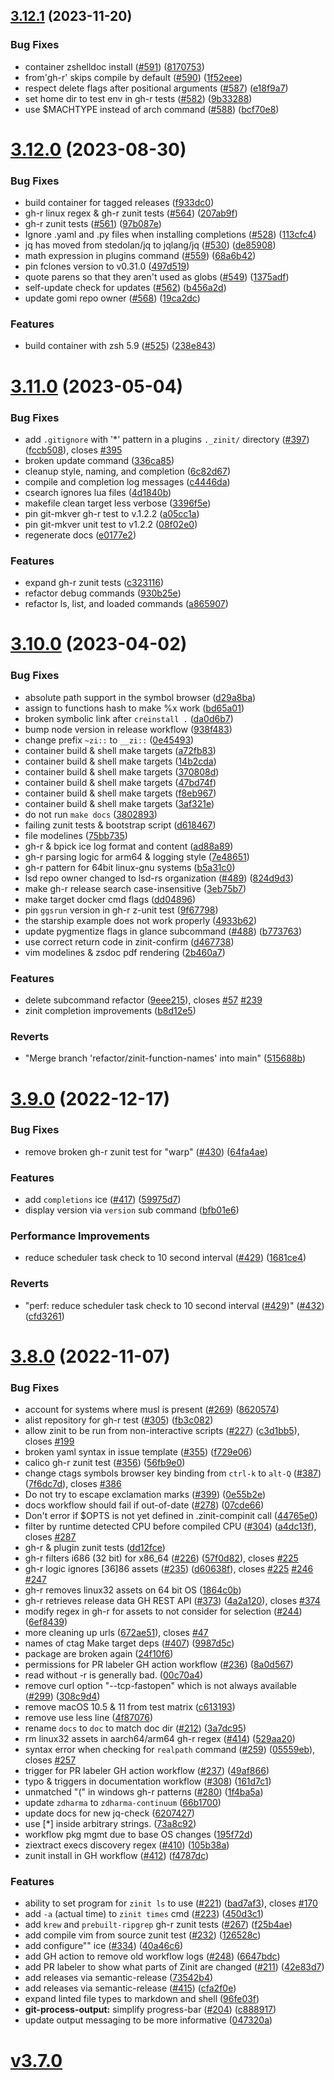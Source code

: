 ## [3.12.1](https://github.com/zdharma-continuum/zinit/compare/v3.12.0...v3.12.1) (2023-11-20)


### Bug Fixes

* container zshelldoc install ([#591](https://github.com/zdharma-continuum/zinit/issues/591)) ([8170753](https://github.com/zdharma-continuum/zinit/commit/8170753a5d21f2e54ba30901cdb0afb6399a7b51))
* from'gh-r' skips compile by default ([#590](https://github.com/zdharma-continuum/zinit/issues/590)) ([1f52eee](https://github.com/zdharma-continuum/zinit/commit/1f52eee1b1ef4a76b779d2017f2e7d2151516544))
* respect delete flags after positional arguments ([#587](https://github.com/zdharma-continuum/zinit/issues/587)) ([e18f9a7](https://github.com/zdharma-continuum/zinit/commit/e18f9a7da273fa44079b16a90e89df76664fcbee))
* set home dir to test env in gh-r tests ([#582](https://github.com/zdharma-continuum/zinit/issues/582)) ([9b33288](https://github.com/zdharma-continuum/zinit/commit/9b33288b4aa88a1d41786eacfe31eb966b6c0455))
* use $MACHTYPE instead of arch command ([#588](https://github.com/zdharma-continuum/zinit/issues/588)) ([bcf70e8](https://github.com/zdharma-continuum/zinit/commit/bcf70e8268dd09737d262919dcba0ff3301a705d))

# [3.12.0](https://github.com/zdharma-continuum/zinit/compare/v3.11.0...v3.12.0) (2023-08-30)


### Bug Fixes

* build container for tagged releases ([f933dc0](https://github.com/zdharma-continuum/zinit/commit/f933dc028e9968ed434c21775c2bfc85a722ee04))
* gh-r linux regex & gh-r zunit tests ([#564](https://github.com/zdharma-continuum/zinit/issues/564)) ([207ab9f](https://github.com/zdharma-continuum/zinit/commit/207ab9f281214bc07da82e7e542126745bf878dd))
* gh-r zunit tests ([#561](https://github.com/zdharma-continuum/zinit/issues/561)) ([97b087e](https://github.com/zdharma-continuum/zinit/commit/97b087e68ae0c87cc31bcc9172cedf1cf5fcab68))
* Ignore .yaml and .py files when installing completions ([#528](https://github.com/zdharma-continuum/zinit/issues/528)) ([113cfc4](https://github.com/zdharma-continuum/zinit/commit/113cfc47fb6ec1ed753222b7ba4542ef48ca2fde))
* jq has moved from stedolan/jq to jqlang/jq ([#530](https://github.com/zdharma-continuum/zinit/issues/530)) ([de85908](https://github.com/zdharma-continuum/zinit/commit/de85908f8d0b89ff6327adfa285ca5a0c4302f2d))
* math expression in plugins command ([#559](https://github.com/zdharma-continuum/zinit/issues/559)) ([68a6b42](https://github.com/zdharma-continuum/zinit/commit/68a6b42caf224b2ca2c172d58daf9faf5c86beb9))
* pin fclones version to v0.31.0 ([497d519](https://github.com/zdharma-continuum/zinit/commit/497d519d99c3d3cdb8e71dfdf4583cadef9220a0))
* quote parens so that they aren't used as globs ([#549](https://github.com/zdharma-continuum/zinit/issues/549)) ([1375adf](https://github.com/zdharma-continuum/zinit/commit/1375adf8f8edadbdcfc18445d852c7f08e723887))
* self-update check for updates ([#562](https://github.com/zdharma-continuum/zinit/issues/562)) ([b456a2d](https://github.com/zdharma-continuum/zinit/commit/b456a2dba65673f4cf5a9a8c2bc16d7d0dcb3ace))
* update gomi repo owner ([#568](https://github.com/zdharma-continuum/zinit/issues/568)) ([19ca2dc](https://github.com/zdharma-continuum/zinit/commit/19ca2dc361f9995a3e6a8a8aed0ade435168cd3d))


### Features

* build container with zsh 5.9 ([#525](https://github.com/zdharma-continuum/zinit/issues/525)) ([238e843](https://github.com/zdharma-continuum/zinit/commit/238e843d60de27b8f3deaf2d0b5e6657b293c9eb))

# [3.11.0](https://github.com/zdharma-continuum/zinit/compare/v3.10.0...v3.11.0) (2023-05-04)


### Bug Fixes

* add `.gitignore` with '*' pattern in a plugins `._zinit/` directory ([#397](https://github.com/zdharma-continuum/zinit/issues/397)) ([fccb508](https://github.com/zdharma-continuum/zinit/commit/fccb5080ab4b1df83f01906082eea444f218776f)), closes [#395](https://github.com/zdharma-continuum/zinit/issues/395)
* broken update command ([336ca85](https://github.com/zdharma-continuum/zinit/commit/336ca85ade5d4c5c99bd903610baf9961753192b))
* cleanup style, naming, and completion ([6c82d67](https://github.com/zdharma-continuum/zinit/commit/6c82d6788dec6a60c4c217d03c45c327bc0e59a1))
* compile and completion log messages ([c4446da](https://github.com/zdharma-continuum/zinit/commit/c4446da57e5375f4a89ea94e1e8c04eacfc4e494))
* csearch ignores lua files ([4d1840b](https://github.com/zdharma-continuum/zinit/commit/4d1840b883e86cc46df2050c01bd0731e29023aa))
* makefile clean target less verbose ([3396f5e](https://github.com/zdharma-continuum/zinit/commit/3396f5e3aa1fb81d128d4f34b9ff868011d68981))
* pin git-mkver gh-r test to v.1.2.2 ([a05cc1a](https://github.com/zdharma-continuum/zinit/commit/a05cc1ab59db5b82c5a0f7ee0b6bbef84f0e8b0e))
* pin git-mkver unit test to v1.2.2 ([08f02e0](https://github.com/zdharma-continuum/zinit/commit/08f02e00d0fbc86b10d44d18f5b774c9c00806cc))
* regenerate docs ([e0177e2](https://github.com/zdharma-continuum/zinit/commit/e0177e20382d8336d55bc2637a6f2c515d25ce19))


### Features

* expand gh-r zunit tests ([c323116](https://github.com/zdharma-continuum/zinit/commit/c3231164836c8ca3ca9ebded8d95c31c0a186567))
* refactor debug commands ([930b25e](https://github.com/zdharma-continuum/zinit/commit/930b25ee3c6cc66931eda0030c422fddd69ef9c4))
* refactor ls, list, and loaded commands ([a865907](https://github.com/zdharma-continuum/zinit/commit/a86590762ac2bb5244db5d3cd7d99d32a9dc11fe))

# [3.10.0](https://github.com/zdharma-continuum/zinit/compare/v3.9.0...v3.10.0) (2023-04-02)


### Bug Fixes

* absolute path support in the symbol browser ([d29a8ba](https://github.com/zdharma-continuum/zinit/commit/d29a8ba2b757b936663c16d12e46d3638f44027a))
* assign to functions hash to make %x work ([bd65a01](https://github.com/zdharma-continuum/zinit/commit/bd65a017345ac891b6b14eb5feb4182bc9c74ace))
* broken symbolic link after `creinstall .` ([da0d6b7](https://github.com/zdharma-continuum/zinit/commit/da0d6b712c6466d11165ac9e27a6cd7de856e537))
* bump node version in release workflow ([938f483](https://github.com/zdharma-continuum/zinit/commit/938f48375b20545078b63d6c1dba0a905599afe4))
* change prefix `~zi::` to `__zi::` ([0e45493](https://github.com/zdharma-continuum/zinit/commit/0e45493e36ff350c79c164895bd4718103e2cf7a))
* container build & shell make targets ([a72fb83](https://github.com/zdharma-continuum/zinit/commit/a72fb83f0999a7fa4a26c6e1bb71d6cab3858b4f))
* container build & shell make targets ([14b2cda](https://github.com/zdharma-continuum/zinit/commit/14b2cda0397c343b1bfdc041cba7c4ab216e3803))
* container build & shell make targets ([370808d](https://github.com/zdharma-continuum/zinit/commit/370808dd5186f4b9c8a214e7ef6f4350df243b5b))
* container build & shell make targets ([47bd74f](https://github.com/zdharma-continuum/zinit/commit/47bd74f8a7c74761e9b03943d3c40fc523df585f))
* container build & shell make targets ([f8eb967](https://github.com/zdharma-continuum/zinit/commit/f8eb967b0e98f135b43cb5065aceb8a4f058aa09))
* container build & shell make targets ([3af321e](https://github.com/zdharma-continuum/zinit/commit/3af321e8e4975a07634df08acda383e4cf53e99c))
* do not run `make docs` ([3802893](https://github.com/zdharma-continuum/zinit/commit/3802893c74988fc03bad086601c905a1046a9fc1))
* failing zunit tests & bootstrap script ([d618467](https://github.com/zdharma-continuum/zinit/commit/d618467ff090a6dbfb327ca0a29141d0c9312b24))
* file modelines ([75bb735](https://github.com/zdharma-continuum/zinit/commit/75bb73547ed24ab6d25e1aed03684caebba39f5e))
* gh-r & bpick ice log format and content ([ad88a89](https://github.com/zdharma-continuum/zinit/commit/ad88a890ad25505acb764f9551ee00d5264daa9a))
* gh-r parsing logic for arm64 & logging style ([7e48651](https://github.com/zdharma-continuum/zinit/commit/7e486519d7aad48a8b6009ae5075f0efec2409f9))
* gh-r pattern for 64bit linux-gnu systems ([b5a31c0](https://github.com/zdharma-continuum/zinit/commit/b5a31c07f2bd2d823ce9e99b98228ec68db523bd))
* lsd repo owner changed to lsd-rs organization ([#489](https://github.com/zdharma-continuum/zinit/issues/489)) ([824d9d3](https://github.com/zdharma-continuum/zinit/commit/824d9d36177dac00a81333205e2b3dfbc35cb758))
* make gh-r release search case-insensitive ([3eb75b7](https://github.com/zdharma-continuum/zinit/commit/3eb75b7ee9db4dd01455811cf4ca4539dd07246b))
* make target docker cmd flags ([dd04896](https://github.com/zdharma-continuum/zinit/commit/dd048964491b9a63f4622b591b9a227d5e981408))
* pin `ggsrun` version in gh-r z-unit test ([9f67798](https://github.com/zdharma-continuum/zinit/commit/9f677989e8386469bc2d5dcb0d2cb5d62d489e34))
* the starship example does not work properly ([4933b62](https://github.com/zdharma-continuum/zinit/commit/4933b62f400a1b6b29b82a9ff233911b336a33c5))
* update pygmentize flags in glance subcommand ([#488](https://github.com/zdharma-continuum/zinit/issues/488)) ([b773763](https://github.com/zdharma-continuum/zinit/commit/b773763bdc37d414a5d954ccb00877374177f0ec))
* use correct return code in zinit-confirm ([d467738](https://github.com/zdharma-continuum/zinit/commit/d467738c1b1c834e938b4b4bb6e83cab5bfdc429))
* vim modelines & zsdoc pdf rendering ([2b460a7](https://github.com/zdharma-continuum/zinit/commit/2b460a74f236178cd8d06b55069049381d79256e))


### Features

* delete subcommand refactor ([9eee215](https://github.com/zdharma-continuum/zinit/commit/9eee215e3f8ee7d8404e4e54f8ef57a57a21fde2)), closes [#57](https://github.com/zdharma-continuum/zinit/issues/57) [#239](https://github.com/zdharma-continuum/zinit/issues/239)
* zinit completion improvements ([b8d12e5](https://github.com/zdharma-continuum/zinit/commit/b8d12e555d4cadff7769ef67c5d4c0d403f0b11e))


### Reverts

* "Merge branch 'refactor/zinit-function-names' into main" ([515688b](https://github.com/zdharma-continuum/zinit/commit/515688bc976e793422d21ba9debfdd1a982c611e))

# [3.9.0](https://github.com/zdharma-continuum/zinit/compare/v3.8.0...v3.9.0) (2022-12-17)


### Bug Fixes

* remove broken gh-r zunit test for "warp" ([#430](https://github.com/zdharma-continuum/zinit/issues/430)) ([64fa4ae](https://github.com/zdharma-continuum/zinit/commit/64fa4aef3ae517afe5444b24df9603e9d1a77a55))


### Features

* add `completions` ice ([#417](https://github.com/zdharma-continuum/zinit/issues/417)) ([59975d7](https://github.com/zdharma-continuum/zinit/commit/59975d70d7101651b0bb01f4e22c23db0dae8133))
* display version via `version` sub command ([bfb01e6](https://github.com/zdharma-continuum/zinit/commit/bfb01e65d7b9a98c643f3ee0a92f2df06372f52e))


### Performance Improvements

* reduce scheduler task check to 10 second interval ([#429](https://github.com/zdharma-continuum/zinit/issues/429)) ([1681ce4](https://github.com/zdharma-continuum/zinit/commit/1681ce40ebf98e5bf48b78ac5d6c060c1ecada99))


### Reverts

* "perf: reduce scheduler task check to 10 second interval ([#429](https://github.com/zdharma-continuum/zinit/issues/429))" ([#432](https://github.com/zdharma-continuum/zinit/issues/432)) ([cfd3261](https://github.com/zdharma-continuum/zinit/commit/cfd32618921ce0626a6deadc794da962750a845d))

# [3.8.0](https://github.com/zdharma-continuum/zinit/compare/v3.7.0...v3.8.0) (2022-11-07)


### Bug Fixes

* account for systems where musl is present ([#269](https://github.com/zdharma-continuum/zinit/issues/269)) ([8620574](https://github.com/zdharma-continuum/zinit/commit/8620574a5533695525260fd88df8d249c701217f))
* alist repository for gh-r test ([#305](https://github.com/zdharma-continuum/zinit/issues/305)) ([fb3c082](https://github.com/zdharma-continuum/zinit/commit/fb3c082551ee9f48676c3183d5a4e9e842d3d874))
* allow zinit to be run from non-interactive scripts ([#227](https://github.com/zdharma-continuum/zinit/issues/227)) ([c3d1bb5](https://github.com/zdharma-continuum/zinit/commit/c3d1bb586c77a98566c552358fd9aee084e30da8)), closes [#199](https://github.com/zdharma-continuum/zinit/issues/199)
* broken yaml syntax in issue template ([#355](https://github.com/zdharma-continuum/zinit/issues/355)) ([f729e06](https://github.com/zdharma-continuum/zinit/commit/f729e065db88a5cd0daa8a6f2bd2f8ee0439545a))
* calico gh-r zunit test ([#356](https://github.com/zdharma-continuum/zinit/issues/356)) ([56fb9e0](https://github.com/zdharma-continuum/zinit/commit/56fb9e0b1df21de809a2efc935882b49e9161618))
* change ctags symbols browser key  binding from `ctrl-k` to `alt-Q` ([#387](https://github.com/zdharma-continuum/zinit/issues/387)) ([7f6dc7d](https://github.com/zdharma-continuum/zinit/commit/7f6dc7da6c824b30c0e8e30ae0ecbda5be118e68)), closes [#386](https://github.com/zdharma-continuum/zinit/issues/386)
* Do not try to escape exclamation marks ([#399](https://github.com/zdharma-continuum/zinit/issues/399)) ([0e55b2e](https://github.com/zdharma-continuum/zinit/commit/0e55b2ea673915c462af752ee7d46fff55e6f436))
* docs workflow should fail if out-of-date ([#278](https://github.com/zdharma-continuum/zinit/issues/278)) ([07cde66](https://github.com/zdharma-continuum/zinit/commit/07cde660081c91382ce73b60485839710154c7c6))
* Don't error if $OPTS is not yet defined in .zinit-compinit call ([44765e0](https://github.com/zdharma-continuum/zinit/commit/44765e0bcb8d3f1ee3eb55286e33ad17b8c72a5e))
* filter by runtime detected CPU before compiled CPU ([#304](https://github.com/zdharma-continuum/zinit/issues/304)) ([a4dc13f](https://github.com/zdharma-continuum/zinit/commit/a4dc13f66a65c4fa52953104c13e44a7d7c0a945)), closes [#287](https://github.com/zdharma-continuum/zinit/issues/287)
* gh-r & plugin zunit tests ([dd12fce](https://github.com/zdharma-continuum/zinit/commit/dd12fce3f49db284de7cf18a03ef891cc46bc7cc))
* gh-r filters i686 (32 bit) for x86_64 ([#226](https://github.com/zdharma-continuum/zinit/issues/226)) ([57f0d82](https://github.com/zdharma-continuum/zinit/commit/57f0d82118ed626f04d4b9b8b26de48c9d7e0956)), closes [#225](https://github.com/zdharma-continuum/zinit/issues/225)
* gh-r logic ignores [36]86 assets ([#235](https://github.com/zdharma-continuum/zinit/issues/235)) ([d60638f](https://github.com/zdharma-continuum/zinit/commit/d60638f2217875056a061b3411c4bcc678dce5f6)), closes [#225](https://github.com/zdharma-continuum/zinit/issues/225) [#246](https://github.com/zdharma-continuum/zinit/issues/246) [#247](https://github.com/zdharma-continuum/zinit/issues/247)
* gh-r removes linux32 assets on 64 bit OS ([1864c0b](https://github.com/zdharma-continuum/zinit/commit/1864c0be09faa0e4d9a7c549cafed7d296d7517e))
* gh-r retrieves release data GH REST API  ([#373](https://github.com/zdharma-continuum/zinit/issues/373)) ([4a2a120](https://github.com/zdharma-continuum/zinit/commit/4a2a120b341793b1abaef5f12fbb4808277d8570)), closes [#374](https://github.com/zdharma-continuum/zinit/issues/374)
* modify regex in gh-r for assets to not consider for selection ([#244](https://github.com/zdharma-continuum/zinit/issues/244)) ([6ef8439](https://github.com/zdharma-continuum/zinit/commit/6ef84398b2c92073d88f440dfbfd554cb8e75343))
* more cleaning up urls ([672ae51](https://github.com/zdharma-continuum/zinit/commit/672ae514142b433708ea10486556fe3f0ba54e3e)), closes [#47](https://github.com/zdharma-continuum/zinit/issues/47)
* names of ctag Make target deps ([#407](https://github.com/zdharma-continuum/zinit/issues/407)) ([9987d5c](https://github.com/zdharma-continuum/zinit/commit/9987d5c781d4a95698ed649dc59b11c34006b1c1))
* package are broken again ([24f10f6](https://github.com/zdharma-continuum/zinit/commit/24f10f6367cbab6039bd0c1ca07dd9449bbc3557))
* permissions for PR labeler GH action workflow ([#236](https://github.com/zdharma-continuum/zinit/issues/236)) ([8a0d567](https://github.com/zdharma-continuum/zinit/commit/8a0d5678d1ee0eeed91d2c3a094578a2cd39ba04))
* read without -r is generally bad. ([00c70a4](https://github.com/zdharma-continuum/zinit/commit/00c70a434d50a1591bcdc73185150b2fdce96c77))
* remove curl option "--tcp-fastopen" which is not always available ([#299](https://github.com/zdharma-continuum/zinit/issues/299)) ([308c9d4](https://github.com/zdharma-continuum/zinit/commit/308c9d4cd82f3e41d2ae21ff31fba0dc4a7c6cb5))
* remove macOS 10.5 & 11 from test matrix ([c613193](https://github.com/zdharma-continuum/zinit/commit/c61319378df5b0deae68fc467b9a2449fcf67336))
* remove use less line ([4f87076](https://github.com/zdharma-continuum/zinit/commit/4f870766011d36c871d8afd07afe56733c8de76d))
* rename `docs` to `doc` to match doc dir ([#212](https://github.com/zdharma-continuum/zinit/issues/212)) ([3a7dc95](https://github.com/zdharma-continuum/zinit/commit/3a7dc95f02340fb56693ca0f304e31be8c8a9652))
* rm linux32 assets in aarch64/arm64 gh-r regex ([#414](https://github.com/zdharma-continuum/zinit/issues/414)) ([529aa20](https://github.com/zdharma-continuum/zinit/commit/529aa20f42a249f609b9e8248d6fd00d609a35ce))
* syntax error when checking for `realpath` command  ([#259](https://github.com/zdharma-continuum/zinit/issues/259)) ([05559eb](https://github.com/zdharma-continuum/zinit/commit/05559ebdbcda77622daaf3935d20fdf9b9c09c6c)), closes [#257](https://github.com/zdharma-continuum/zinit/issues/257)
* trigger for PR labeler GH action workflow ([#237](https://github.com/zdharma-continuum/zinit/issues/237)) ([49af866](https://github.com/zdharma-continuum/zinit/commit/49af86688bc8c5882744a679f9c0094e2f4c7fa6))
* typo & triggers in documentation workflow ([#308](https://github.com/zdharma-continuum/zinit/issues/308)) ([161d7c1](https://github.com/zdharma-continuum/zinit/commit/161d7c1ee1fc2bbb43442cd90b48e502bf62603f))
* unmatched "(" in windows gh-r patterns ([#280](https://github.com/zdharma-continuum/zinit/issues/280)) ([1f4ba5a](https://github.com/zdharma-continuum/zinit/commit/1f4ba5ae0ccf928d1914dc3a11d00393e0fd94a8))
* update `zdharma` to `zdharma-continuum` ([66b1700](https://github.com/zdharma-continuum/zinit/commit/66b17007523321f9afee91dbe75b487de5db4fec))
* update docs for new jq-check ([6207427](https://github.com/zdharma-continuum/zinit/commit/62074272563f88a32a701f56f914297930a9da19))
* use [*] inside arbitrary strings. ([73a8c92](https://github.com/zdharma-continuum/zinit/commit/73a8c92d43f57bca514e44b9fed14e941168c61f))
* workflow pkg mgmt due to base OS changes ([195f72d](https://github.com/zdharma-continuum/zinit/commit/195f72d54b80051fc71d1f73909f5dabe6745649))
* ziextract execs discovery regex ([#410](https://github.com/zdharma-continuum/zinit/issues/410)) ([105b38a](https://github.com/zdharma-continuum/zinit/commit/105b38a195e2a67eaba9d7a69bcef7738c57d12d))
* zunit install in GH workflow ([#412](https://github.com/zdharma-continuum/zinit/issues/412)) ([f4787dc](https://github.com/zdharma-continuum/zinit/commit/f4787dcac803ed9055c4032c516dba66737beebf))


### Features

* ability to set program for `zinit ls` to use ([#221](https://github.com/zdharma-continuum/zinit/issues/221)) ([bad7af3](https://github.com/zdharma-continuum/zinit/commit/bad7af3ae2d8aab18feb11a0251987fe3c08c31b)), closes [#170](https://github.com/zdharma-continuum/zinit/issues/170)
* add `-a` (actual time) to `zinit times` cmd ([#223](https://github.com/zdharma-continuum/zinit/issues/223)) ([450d3c1](https://github.com/zdharma-continuum/zinit/commit/450d3c10a8f6728ee8c76bfb99f777658b8d3f35))
* add `krew` and `prebuilt-ripgrep` gh-r zunit tests ([#267](https://github.com/zdharma-continuum/zinit/issues/267)) ([f25b4ae](https://github.com/zdharma-continuum/zinit/commit/f25b4ae2b9951bf0d1306a17ef512a1868211b78))
* add compile vim from source zunit test ([#232](https://github.com/zdharma-continuum/zinit/issues/232)) ([126528c](https://github.com/zdharma-continuum/zinit/commit/126528ccd50e98c0e71f06971ae16aceb571fb97))
* add configure"" ice ([#334](https://github.com/zdharma-continuum/zinit/issues/334)) ([40a46c6](https://github.com/zdharma-continuum/zinit/commit/40a46c6d2250af7e01d91b2f8ec3e01cf392c3d1))
* add GH action to remove old workflow logs ([#248](https://github.com/zdharma-continuum/zinit/issues/248)) ([6647bdc](https://github.com/zdharma-continuum/zinit/commit/6647bdc31c5b82378195ce71055099a7b36734a1))
* add PR labeler to show what parts of Zinit are changed ([#211](https://github.com/zdharma-continuum/zinit/issues/211)) ([42e83d7](https://github.com/zdharma-continuum/zinit/commit/42e83d7f99254c16e408f52848b914f7aa264372))
* add releases via semantic-release ([73542b4](https://github.com/zdharma-continuum/zinit/commit/73542b490981e43adca4a09b64c327fe811d01e1))
* add releases via semantic-release ([#415](https://github.com/zdharma-continuum/zinit/issues/415)) ([cfa2f0e](https://github.com/zdharma-continuum/zinit/commit/cfa2f0ebcd674706d5cb91533cf362f6f4ddd7ee))
* expand linted file types to markdown and shell ([96fe03f](https://github.com/zdharma-continuum/zinit/commit/96fe03f85baf8eae33270a09a5ca82f108f6cc25))
* **git-process-output:** simplify progress-bar ([#204](https://github.com/zdharma-continuum/zinit/issues/204)) ([c888917](https://github.com/zdharma-continuum/zinit/commit/c888917edbafa3772870ad1f320da7a5f169cc6f))
* update output messaging to be more informative ([047320a](https://github.com/zdharma-continuum/zinit/commit/047320a9234be4de8299ff4796e28e2363e77984))

# [v3.7.0](https://github.com/zdharma-continuum/zinit/compare/v3.1...v3.7.0)
